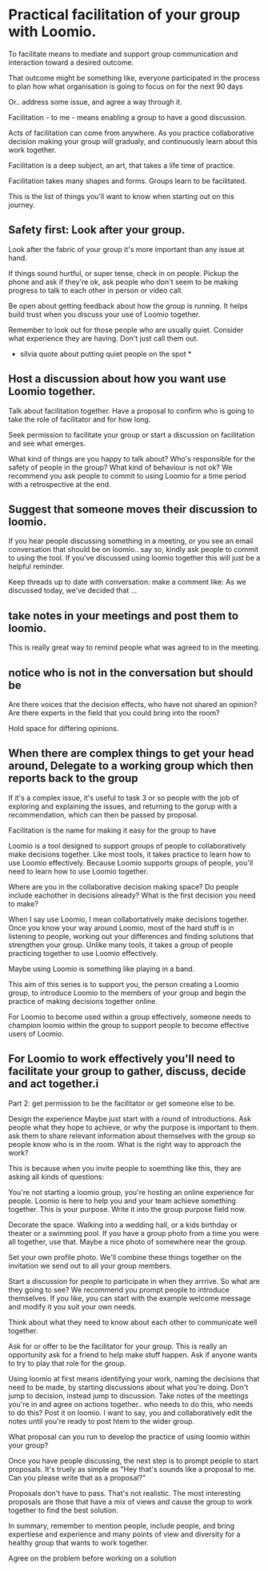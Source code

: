 # Practical facilitation of your group with Loomio.

To facilitate means to mediate and support group communication and interaction toward a desired outcome.

That outcome might be something like, everyone participated in the process to plan how what organisation is going to focus on for the next 90 days

Or.. address some issue, and agree a way through it.

Facilitation - to me - means enabling a group to have a good discussion.

Acts of facilitation can come from anywhere. As you practice collaborative decision making your group will gradualy, and continuously learn about this work together.

Facilitation is a deep subject, an art, that takes a life time of practice.

Facilitation takes many shapes and forms. Groups learn to be facilitated.

This is the list of things you'll want to know when starting out on this journey.


## Safety first: Look after your group.

Look after the fabric of your group it's more important than any issue at hand.

If things sound hurtful, or super tense, check in on people. Pickup the phone and ask if they're ok, ask people who don't seem to be making progress to talk to each other in person or video call.

Be open about getting feedback about how the group is running. It helps build trust when you discuss your use of Loomio together.

Remember to look out for those people who are usually quiet. Consider what experience they are having. Don't just call them out.

* silvia quote about putting quiet people on the spot *

## Host a discussion about how you want use Loomio together.
Talk about facilitation together. Have a proposal to confirm who is going to take the role of facilitator and for how long.

Seek permission to facilitate your group or start a discussion on facilitation and see what emerges.

What kind of things are you happy to talk about?
Who's responsible for the safety of people in the group?
What kind of behaviour is not ok?
We recommend you ask people to commit to using Loomio for a time period with a retrospective at the end.

## Suggest that someone moves their discussion to loomio.
If you hear people discussing something in a meeting, or you see an email conversation that should be on loomio.. say so, kindly ask people to commit to using the tool. If you've discussed using loomio together this will just be a helpful reminder.

Keep threads up to date with conversation: make a comment like: As we discussed today, we've decided that ...

## take notes in your meetings and post them to loomio.
This is really great way to remind people what was agreed to in the meeting.

## notice who is not in the conversation but should be
Are there voices that the decision effects, who have not shared an opinion?
Are there experts in the field that you could bring into the room?

Hold space for differing opinions.


## When there are complex things to get your head around, Delegate to a working group which then reports back to the group

If it's a complex issue, it's useful to task 3 or so people with the job of exploring and explaining the issues, and returning to the gorup with a recommendation, which can then be passed by proposal.


Facilitation is the name for making it easy for the group to have

Loomio is a tool designed to support groups of people to collaboratively make decisions together. Like most tools, it takes practice to learn how to use Loomio effectively. Because Loomio supports groups of people, you'll need to learn how to use Loomio together.

Where are you in the collaborative decision making space? Do people include eachother in decisions already?
What is the first decision you need to make?

When I say use Loomio, I mean collabortatively make decisions together. Once you know your way around Loomio, most of the hard stuff is in listening to people, working out your differences and finding solutions that strengthen your group.
Unlike many tools, it takes a group of people practicing together to use Loomio effectively.

Maybe using Loomio is something like playing in a band.

This aim of this series is to support you, the person creating a Loomio group, to introduce Loomio to the members of your group and begin the practice of making decisions together online.

For Loomio to become used within a group effectively, someone needs to champion loomio within the group to support people to become effective users of Loomio.

For Loomio to work effectively you'll need to facilitate your group to gather, discuss, decide and act together.i
---

Part 2: get permission to be the facilitator or get someone else to be.



Design the experience
  Maybe just start with a round of introductions. Ask people what they hope to achieve, or why the purpose is important to them. ask them to share relevant information about themselves with the group so people know who is in the room.
  What is the right way to approach the work?

This is because when you invite people to soemthing like this, they are asking all kinds of questions:

You're not starting a loomio group, you're hosting an online experience for people.
Loomio is here to help you and your team achieve something together.
This is your purpose. Write it into the group purpose field now.

Decorate the space. Walking into a wedding hall, or a kids birthday or theater or a swimming pool.
If you have a group photo from a time you were all together, use that.
Maybe a nice photo of somewhere near the group.

Set your own profile photo. We'll combine these things together on the invitation
we send out to all your group members.

Start a discussion for people to participate in when they arrrive.
So what are they going to see? We recommend you prompt people to introduce themselves.
If you like, you can start with the example welcome message and modify it you
suit your own needs.

Think about what they need to know about each other to communicate
well together.

Ask for or offer to be the facilitator for your group. This is really an opportunity
ask for a friend to help make stuff happen. Ask if anyone wants to try to play that role for the group.

Using loomio at first means identifying your work, naming the decisions that
need to be made, by starting discussions about what you're doing. Don't jump
to decision, instead jump to discussion. Take notes of the meetings you're in and agree on actions together.. who needs to do this, who needs to do this?
Post it on loomio. I want to say, you and collaboratively edit the notes until you're ready to post htem to the wider group.

What proposal can you run to develop the practice of using loomio within your group?

Once you have people discussing, the next step is to prompt people to start proposals. It's truely as simple as "Hey that's sounds like a proposal to me. Can you please write that as a proposal?"

Proposals don't have to pass. That's not realistic. The most interesting proposals are those that have a mix of views and cause the group to work together to find the best solution.

In summary, remember to mention people, include people, and bring expertiese and experience and many points of view and diversity for a healthy group that wants to work together.


Agree on the problem before working on a solution
